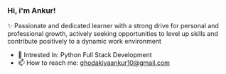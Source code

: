 ### Hi, i'm Ankur!

✨ Passionate and dedicated learner with a strong drive for personal and professional growth, actively seeking opportunities to level up skills and contribute positively to a dynamic work environment

- 👀 Intrested In: Python Full Stack Development
- 📫 How to reach me: ghodakiyaankur10@gmail.com


<!--
**Ghodakiya-Ankur/Ghodakiya-Ankur** is a ✨ _special_ ✨ repository because its `README.md` (this file) appears on your GitHub profile.

Here are some ideas to get you started:

- 🔭 I’m currently working on ...
- 🌱 I’m currently learning ...
- 👯 I’m looking to collaborate on ...
- 🤔 I’m looking for help with ...
- 💬 Ask me about ...
- 😄 Pronouns: ...
- ⚡ Fun fact: ...
-->
